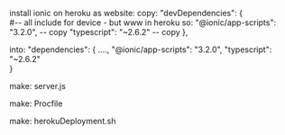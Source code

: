install ionic on heroku as website:
copy: 
"devDependencies": {               
    #-- all include for device - but www in heroku so: 
    "@ionic/app-scripts": "3.2.0", -- copy
    "typescript": "~2.6.2"         -- copy
  },

into:
"dependencies": {
    ....,
    "@ionic/app-scripts": "3.2.0", 
    "typescript": "~2.6.2"        
}

make: server.js

make: Procfile

make: herokuDeployment.sh
